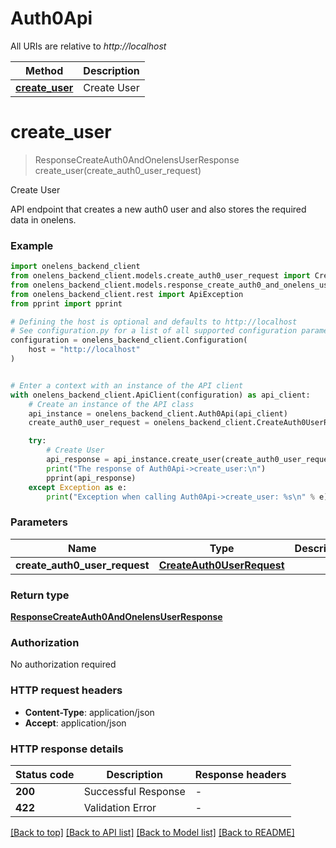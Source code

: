 # Auth0Api

All URIs are relative to *http://localhost*

Method | Description
------------- | -------------
[**create_user**](Auth0Api.md#create_user) | Create User


# **create_user**
> ResponseCreateAuth0AndOnelensUserResponse create_user(create_auth0_user_request)

Create User

API endpoint that creates a new auth0 user and also stores the required data in onelens.

### Example


```python
import onelens_backend_client
from onelens_backend_client.models.create_auth0_user_request import CreateAuth0UserRequest
from onelens_backend_client.models.response_create_auth0_and_onelens_user_response import ResponseCreateAuth0AndOnelensUserResponse
from onelens_backend_client.rest import ApiException
from pprint import pprint

# Defining the host is optional and defaults to http://localhost
# See configuration.py for a list of all supported configuration parameters.
configuration = onelens_backend_client.Configuration(
    host = "http://localhost"
)


# Enter a context with an instance of the API client
with onelens_backend_client.ApiClient(configuration) as api_client:
    # Create an instance of the API class
    api_instance = onelens_backend_client.Auth0Api(api_client)
    create_auth0_user_request = onelens_backend_client.CreateAuth0UserRequest() # CreateAuth0UserRequest | 

    try:
        # Create User
        api_response = api_instance.create_user(create_auth0_user_request)
        print("The response of Auth0Api->create_user:\n")
        pprint(api_response)
    except Exception as e:
        print("Exception when calling Auth0Api->create_user: %s\n" % e)
```



### Parameters


Name | Type | Description  | Notes
------------- | ------------- | ------------- | -------------
 **create_auth0_user_request** | [**CreateAuth0UserRequest**](CreateAuth0UserRequest.md)|  | 

### Return type

[**ResponseCreateAuth0AndOnelensUserResponse**](ResponseCreateAuth0AndOnelensUserResponse.md)

### Authorization

No authorization required

### HTTP request headers

 - **Content-Type**: application/json
 - **Accept**: application/json

### HTTP response details

| Status code | Description | Response headers |
|-------------|-------------|------------------|
**200** | Successful Response |  -  |
**422** | Validation Error |  -  |

[[Back to top]](#) [[Back to API list]](../README.md#documentation-for-api-endpoints) [[Back to Model list]](../README.md#documentation-for-models) [[Back to README]](../README.md)

